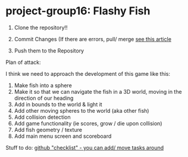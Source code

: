 # project-group16: Flashy Fish

1. Clone the repository!!

2. Commit Changes (If there are errors, pull/ merge [see this article](https://help.github.com/articles/resolving-a-merge-conflict-using-the-command-line/)

3. Push them to the Repository

Plan of attack:

I think we need to approach the development of this game like this:

1. Make fish into a sphere
2. Make it so that we can navigate the fish in a 3D world, moving in the direction of our heading
3. Add in bounds to the world & light it
4. Add other moving spheres to the world (aka other fish)
5. Add collision detection
6. Add game functionality (ie scores, grow / die upon collision)
7. Add fish geometry / texture
8. Add main menu screen and scoreboard

Stuff to do: [github "checklist" - you can add/ move tasks around](https://github.com/ucla-wi17-cs174a/project-group16/issues)
